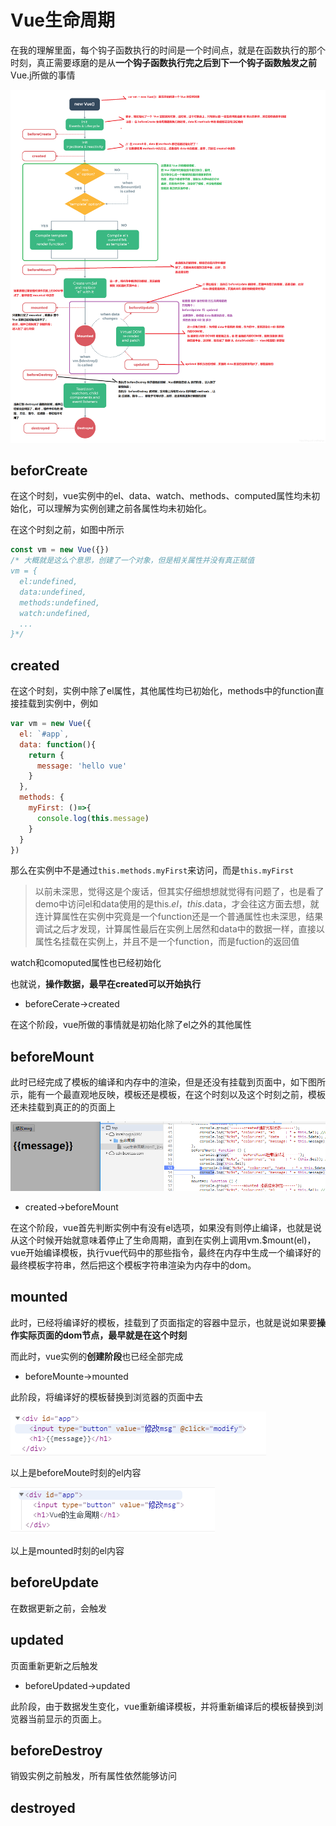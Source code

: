 # Vue生命周期

在我的理解里面，每个钩子函数执行的时间是一个时间点，就是在函数执行的那个时刻，真正需要琢磨的是从**一个钩子函数执行完之后到下一个钩子函数触发之前**Vue.j所做的事情

![vue生命周期](./assets/vue生命周期.png)

## beforCreate

在这个时刻，vue实例中的el、data、watch、methods、computed属性均未初始化，可以理解为实例创建之前各属性均未初始化。

在这个时刻之前，如图中所示

```js
const vm = new Vue({})
/* 大概就是这么个意思，创建了一个对象，但是相关属性并没有真正赋值
vm = {
  el:undefined,
  data:undefined,
  methods:undefined,
  watch:undefined,
  ...
}*/
```

## created

在这个时刻，实例中除了el属性，其他属性均已初始化，methods中的function直接挂载到实例中，例如

```js
var vm = new Vue({
  el: `#app`,
  data: function(){
    return {
      message: 'hello vue'
    }
  },
  methods: {
    myFirst: ()=>{
      console.log(this.message)
    }
  }
})
```

那么在实例中不是通过`this.methods.myFirst`来访问，而是`this.myFirst`

> 以前未深思，觉得这是个废话，但其实仔细想想就觉得有问题了，也是看了demo中访问el和data使用的是this.$el，this.$data，才会往这方面去想，就连计算属性在实例中究竟是一个function还是一个普通属性也未深思，结果调试之后才发现，计算属性最后在实例上居然和data中的数据一样，直接以属性名挂载在实例上，并且不是一个function，而是fuction的返回值

watch和comoputed属性也已经初始化

也就说，**操作数据，最早在created可以开始执行**

- beforeCerate->created

在这个阶段，vue所做的事情就是初始化除了el之外的其他属性

## beforeMount

此时已经完成了模板的编译和内存中的渲染，但是还没有挂载到页面中，如下图所示，能有一个最直观地反映，模板还是模板，在这个时刻以及这个时刻之前，模板还未挂载到真正的的页面上

![1568167527135](./assets/1568167527135.png)

- created->beforeMount

在这个阶段，vue首先判断实例中有没有el选项，如果没有则停止编译，也就是说从这个时候开始就意味着停止了生命周期，直到在实例上调用vm.$mount(el)，vue开始编译模板，执行vue代码中的那些指令，最终在内存中生成一个编译好的最终模板字符串，然后把这个模板字符串渲染为内存中的dom。

## mounted

此时，已经将编译好的模板，挂载到了页面指定的容器中显示，也就是说如果要**操作实际页面的dom节点，最早就是在这个时刻**

而此时，vue实例的**创建阶段**也已经全部完成

- beforeMounte->mounted

此阶段，将编译好的模板替换到浏览器的页面中去

![1568172262504](./assets/1568172262504.png)

以上是beforeMoute时刻的el内容

![1568172306249](./assets/1568172306249.png)

以上是mounted时刻的el内容

## beforeUpdate

在数据更新之前，会触发

## updated

页面重新更新之后触发

- beforeUpdated->updated

此阶段，由于数据发生变化，vue重新编译模板，并将重新编译后的模板替换到浏览器当前显示的页面上。

## beforeDestroy

销毁实例之前触发，所有属性依然能够访问

## destroyed

